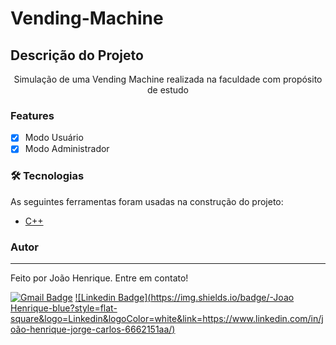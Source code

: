 # Vending-Machine

## Descrição do Projeto
<p align="center">Simulação de uma Vending Machine realizada na faculdade com propósito de estudo</p>

### Features

- [x] Modo Usuário
- [x] Modo Administrador

### 🛠 Tecnologias

As seguintes ferramentas foram usadas na construção do projeto:

- [C++](https://docs.microsoft.com/pt-br/cpp/cpp/?view=msvc-170)

### Autor
---

Feito por João Henrique. Entre em contato!

[![Gmail Badge](https://img.shields.io/badge/-joaohenriquejc@hotmail.com-c14438?style=flat-square&logo=Gmail&logoColor=white&link=mailto:joaohenriquejc@hotmail.com)](joaohenriquejc@hotmail.com)
[![Linkedin Badge](https://img.shields.io/badge/-Joao Henrique-blue?style=flat-square&logo=Linkedin&logoColor=white&link=https://www.linkedin.com/in/joão-henrique-jorge-carlos-6662151aa/)](https://www.linkedin.com/in/joão-henrique-jorge-carlos-6662151aa/) 
